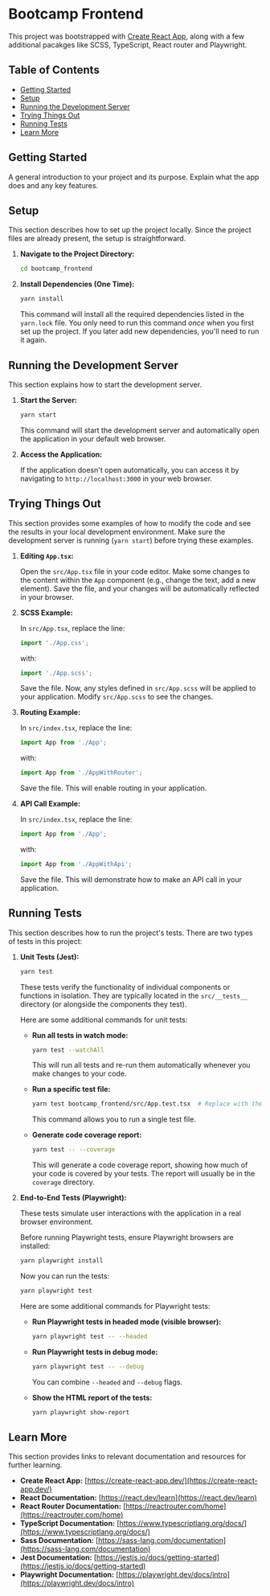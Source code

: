 # Bootcamp Frontend

This project was bootstrapped with [Create React App](https://github.com/facebook/create-react-app), along with a few additional pacakges like SCSS, TypeScript, React router and Playwright.

## Table of Contents

-   [Getting Started](#getting-started)
-   [Setup](#setup)
-   [Running the Development Server](#running-the-development-server)
-   [Trying Things Out](#trying-things-out)
-   [Running Tests](#running-tests)
-   [Learn More](#learn-more)


## Getting Started

A general introduction to your project and its purpose. Explain what the app does and any key features.

## Setup

This section describes how to set up the project locally. Since the project files are already present, the setup is straightforward.

1.  **Navigate to the Project Directory:**

    ```bash
    cd bootcamp_frontend
    ```

2.  **Install Dependencies (One Time):**

    ```bash
    yarn install
    ```

    This command will install all the required dependencies listed in the `yarn.lock` file. You only need to run this command *once* when you first set up the project. If you later add new dependencies, you'll need to run it again.

## Running the Development Server

This section explains how to start the development server.

1.  **Start the Server:**

    ```bash
    yarn start
    ```

    This command will start the development server and automatically open the application in your default web browser.

2.  **Access the Application:**

    If the application doesn't open automatically, you can access it by navigating to `http://localhost:3000` in your web browser.

## Trying Things Out

This section provides some examples of how to modify the code and see the results in your local development environment.  Make sure the development server is running (`yarn start`) before trying these examples.

1.  **Editing `App.tsx`:**

    Open the `src/App.tsx` file in your code editor.  Make some changes to the content within the `App` component (e.g., change the text, add a new element). Save the file, and your changes will be automatically reflected in your browser.

2.  **SCSS Example:**

    In `src/App.tsx`, replace the line:

    ```typescript
    import './App.css';
    ```

    with:

    ```typescript
    import './App.scss';
    ```

    Save the file.  Now, any styles defined in `src/App.scss` will be applied to your application.  Modify `src/App.scss` to see the changes.

3.  **Routing Example:**

    In `src/index.tsx`, replace the line:

    ```typescript
    import App from './App';
    ```

    with:

    ```typescript
    import App from './AppWithRouter';
    ```

    Save the file.  This will enable routing in your application.

4.  **API Call Example:**

    In `src/index.tsx`, replace the line:

    ```typescript
    import App from './App';
    ```

    with:

    ```typescript
    import App from './AppWithApi';
    ```

    Save the file. This will demonstrate how to make an API call in your application.

## Running Tests

This section describes how to run the project's tests. There are two types of tests in this project:

1.  **Unit Tests (Jest):**

    ```bash
    yarn test
    ```

    These tests verify the functionality of individual components or functions in isolation. They are typically located in the `src/__tests__` directory (or alongside the components they test).

    Here are some additional commands for unit tests:

    *   **Run all tests in watch mode:**

        ```bash
        yarn test --watchAll
        ```

        This will run all tests and re-run them automatically whenever you make changes to your code.

    *   **Run a specific test file:**

        ```bash
        yarn test bootcamp_frontend/src/App.test.tsx  # Replace with the actual path
        ```

        This command allows you to run a single test file.

    *   **Generate code coverage report:**

        ```bash
        yarn test -- --coverage
        ```

        This will generate a code coverage report, showing how much of your code is covered by your tests. The report will usually be in the `coverage` directory.

2.  **End-to-End Tests (Playwright):**

    These tests simulate user interactions with the application in a real browser environment.

    Before running Playwright tests, ensure Playwright browsers are installed:

    ```bash
    yarn playwright install
    ```

    Now you can run the tests:

    ```bash
    yarn playwright test
    ```

    Here are some additional commands for Playwright tests:

    *   **Run Playwright tests in headed mode (visible browser):**

        ```bash
        yarn playwright test -- --headed
        ```

    *   **Run Playwright tests in debug mode:**

        ```bash
        yarn playwright test -- --debug
        ```

        You can combine `--headed` and `--debug` flags.

    *   **Show the HTML report of the tests:**

        ```bash
        yarn playwright show-report
        ```

## Learn More

This section provides links to relevant documentation and resources for further learning.

*   **Create React App:** [https://create-react-app.dev/](https://create-react-app.dev/)
*   **React Documentation:** [https://react.dev/learn](https://react.dev/learn)
*   **React Router Documentation:** [https://reactrouter.com/home](https://reactrouter.com/home)
*   **TypeScript Documentation:** [https://www.typescriptlang.org/docs/](https://www.typescriptlang.org/docs/)
*   **Sass Documentation:** [https://sass-lang.com/documentation](https://sass-lang.com/documentation)
*   **Jest Documentation:** [https://jestjs.io/docs/getting-started](https://jestjs.io/docs/getting-started)
*   **Playwright Documentation:** [https://playwright.dev/docs/intro](https://playwright.dev/docs/intro)
